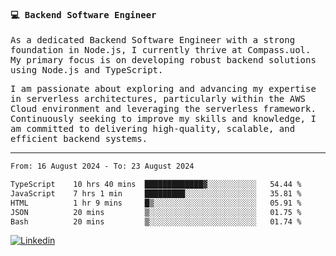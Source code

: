 
<samp>
  
#### 💻 Backend Software Engineer

As a dedicated Backend Software Engineer with a strong foundation in Node.js, I currently thrive at Compass.uol. My primary focus is on developing robust backend solutions using Node.js and TypeScript.

I am passionate about exploring and advancing my expertise in serverless architectures, particularly within the AWS Cloud environment and leveraging the serverless framework. Continuously seeking to improve my skills and knowledge, I am committed to delivering high-quality, scalable, and efficient backend systems.

---

<!--START_SECTION:waka-->

```txt
From: 16 August 2024 - To: 23 August 2024

TypeScript    10 hrs 40 mins  █████████████▓░░░░░░░░░░░   54.44 %
JavaScript    7 hrs 1 min     █████████░░░░░░░░░░░░░░░░   35.81 %
HTML          1 hr 9 mins     █▒░░░░░░░░░░░░░░░░░░░░░░░   05.91 %
JSON          20 mins         ▒░░░░░░░░░░░░░░░░░░░░░░░░   01.75 %
Bash          20 mins         ▒░░░░░░░░░░░░░░░░░░░░░░░░   01.74 %
```

<!--END_SECTION:waka-->
  
</samp>

[![Linkedin](https://img.shields.io/badge/-Mateus%20Garcia-c080ff?style=flat-square&logo=Linkedin&logoColor=white&link=https://www.linkedin.com/in/mpgxc)](https://www.linkedin.com/in/mateusogarcia) 
